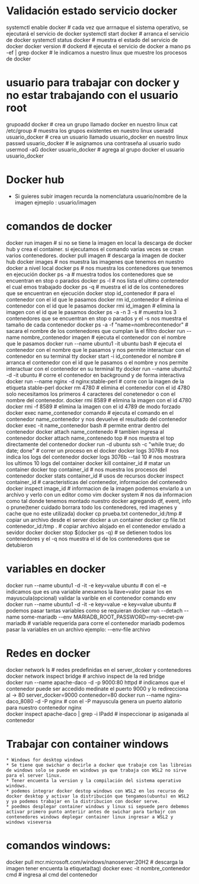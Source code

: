 # Validación estado servicio docker

systemctl enable docker        # cada vez que arrnaque el sistema operativo, se ejecutará el servicio de docker
systemctl start docker         # arranca el servicio de docker
systemctl status docker        # muestra el estado del servicio de docker
docker version                 #
dockerd                        # ejecuta el servicio de docker a mano
ps -ef | grep docker           # le indicamos a nuestro linux que muestre los procesos de docker

# usuario para trabajar con docker y no estar trabajando con el usuario root
grupoadd docker                          # crea un grupo llamado docker en nuestro linux
cat /etc/group                           # muestra los grupos existentes en nuestro linux
useradd usuario_docker                   # crea un usuario llamado usuario_docker en nuestro linux
passwd usuario_docker                    # le asignamos una contraseña al usuario
sudo usermod -aG docker usuario_docker   # agrega al grupo docker el usuario usuario_docker

# Docker hub
  - Si guieres subir imagen recurda la nomenclatura usuario/nombre de la imagen ejmeplo : usuario/imagen

# comandos de docker
docker run imagen                             # si no se tiene la imagen en local la descarga de docker hub y crea el container. si ejecutamos el comando varias veces se crean varios contenedores.
docker pull imagen                            # descarga la imagen de docker hub
docker images                                 # nos muestra las imagenes que tenemos en nuestro docker a nivel local
docker ps                                     # nos muestra los contenedores que tenemos en ejecución
docker ps -a                                  # muestra todos los contenedores que se encuentran en stop o parados
docker ps -l                                  # nos lista el ultimo contenedor el cual emos trabajado
docker ps -q                                  # muestra el id de los contenedores que se encuentran en ejecución
docker stop id_contenedor                     # para el contenedor con el id que le pasamos
docker rm id_contenedor                       # elimina el contenedor con el id que le pasamos
docker rmi id_imagen                          # elimina la imagen con el id que le pasamos
docker ps -a -n 3 -s                          # muestra los 3 contenedores que se encuentran en stop o parados y el -s nos muestra el tamaño de cada contenedor
docker ps -a -f "name=nombrecontenedor"       # sacara el nombre de los contenedores que cumplan la el filtro
docker run --name nombre_contenedor imagen    # ejecuta el contenedor con el nombre que le pasamos
docker run --name ubuntu1 -it ubuntu bash     # ejecuta el contenedor con el nombre que le pasamos y nos permite interactuar con el contenedor en su terminal tty
docker start -i id_contenedor el nombre       # arranca el contenedor con el id que le pasamos o el nombre y nos permite interactuar con el contenedor en su terminal tty
docker run --name ubuntu2 -d -it ubuntu       # corre el contenedor en background y de forma interactiva
docker run --name nginx -d nginx:stable-perl  # corre con la inagen de la etiqueta stable-perl
docker rm 4780                                # elimina el contenedor con el id 4780 solo necesitamos los primeros 4 caracteres del conetenedor o con el nombre del contenedor.
docker rmi 8589                               # elimina la imagen con el id 4780
docker rmi -f 8589                            # elimina la imagen con el id 4789 de modo forzado
docker exec name_contenedor comando           # ejecuta el comando en el contenedor name_contenedor y nos devuelve el resultado del contenedor
docker exec -it name_contenedor bash          # permite entrar dentro del contenedor
docker attach name_contenedo                  # tambien ingresa al contenedor
docker attach name_contenedo top              # nos muestra el top directamente del contenedor
docker run -d ubuntu ssh -c "while true; do date; done"           # correr un proceso en el docker
docker logs 3076b                             # nos indica los logs del contenedor 
docker logs 3076b --tail 10                   # nos mostrara los ultimos 10 logs del container
docker kill container_id                      # matar un container
docker top container_id                       # nos muestra los procesos del contenedor
docker stats container_id                     # usos de recursos
docker inspect container_id                   # caracteristicas del contenedor, informacion del contenedro
docker inspect image_id                       # informacion de la imagen podemos enviarlo a un archivo y verlo con un editor como vim
docker system                                 # nos da informacion como tal donde tenemos montado nuestro docker agregando df, event, info o prune(tener cuidado borrara todo los contenedores, red imagenes y cache que no este utilizada)
docker cp prueba.txt contenedor_id:/tmp       # copiar un archivo desde el server docker a un container
docker cp file.txt contenedor_id:/tmp .       # copiar archivo alojado en el contenedor enviado a sevidor docker
docker stop $(docker ps -q)                   # se detienen todos los contenedores y el -q nos muestra el id de los contenedores que se detubieron

# variables en docker
docker run --name ubuntu1 -d -it -e key=value ubuntu                                       # con el -e indicamos que es una variable anexamos la llave=valor pasar los en mayuscula(opcional) validar la varible en el contenedor comando env 
docker run --name ubuntu1 -d -it -e key=value -e key=value ubuntu                          # podemos pasar tantas variables como se requieran
docker run --detach --name some-mariadb --env MARIADB_ROOT_PASSWORD=my-secret-pw  mariadb  # variable requerida para corre el contenedor mariadb podemos pasar la variables en un archivo ejemplo: --env-file archivo

# Redes en docker
docker network ls                                          # redes predefinidas en el server_dcoker y contenedores
docker network inspect bridge                              # archivo inspect de la red bridge          
docker run --name apache-daco -d -p 9000:80 httpd          # indicamos que el contenedor puede ser accedido medinate el puerto 9000 y lo redirecciona al -> 80     server_docker=9000  contenedor=80
docker run --name nginx-daco_8080 -d -P nginx              # con el -P mayuscula genera un puerto alatorio para nuestro contenedor nginx  
docker inspect apache-daco | grep -i IPadd                 # inspeccionar ip asiganada al contenedor 

# Trabajar con container windows
    * Windows for desktop windows
    * Se tiene que swichar o decirle a docker que trabaje con las libreias de windows solo se puede en windows ya que trabaja con WSL2 no sirve para el server linux.
    * Tener encuenta la version y la compilación del sistema operativo windows.
    * podemos integrar docker destop windows con WSL2 en los recurso de docker desktop y activar la distribución que tengamos(ubuntu) en WSL2 y ya podemos trabajar en la distribucion con docker serve.
    * poedmos desplegar container windows y linux si sepuede pero debemos activar primero punto anteriir antes de swichar para tarbajr con contenedores windows deplegar container linux ingresar a WSL2 y windows viseversa  

# comandos windows: 
docker pull mcr.microsoft.com/windows/nanoserver:20H2   # descarga la imagen tener encuenta la etiqueta(tag)
docker exec -it nombre_contenedor cmd                   # ingresa al cmd del contenedor  
